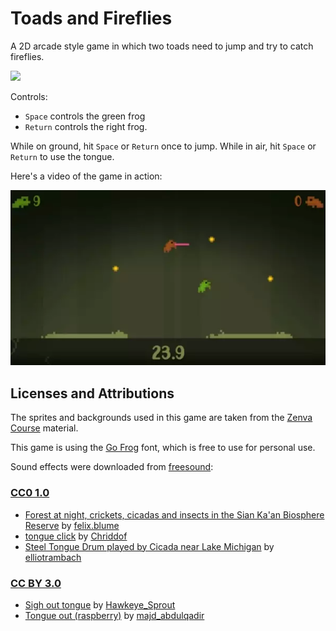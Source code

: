 # Toads and Fireflies

A 2D arcade style game in which two toads need to jump and try to catch fireflies.

![](.readme/screenshot-1.png)

Controls:

- `Space` controls the green frog
- `Return` controls the right frog.

While on ground, hit `Space` or `Return` once to jump. While in air, hit `Space` or `Return` to use the tongue.

Here's a video of the game in action:

![](.readme/video.webp)

## Licenses and Attributions

The sprites and backgrounds used in this game are taken from the [Zenva Course](https://academy.zenva.com/product/unity-game-development-mini-degree/) material.

This game is using the [Go Frog](https://fontsme.com/go-frog.font) font, which is free to use for personal use. 

Sound effects were downloaded from [freesound](https://freesound.org/):

### [CC0 1.0](https://creativecommons.org/publicdomain/zero/1.0/)

- [Forest at night, crickets, cicadas and insects in the Sian Ka'an Biosphere Reserve](https://freesound.org/people/felix.blume/sounds/328293/) by [felix.blume](https://freesound.org/people/felix.blume/)
- [tongue click](https://freesound.org/people/Chriddof/sounds/135515/) by [Chriddof](https://freesound.org/people/Chriddof/)
- [Steel Tongue Drum played by Cicada near Lake Michigan](https://freesound.org/people/elliotrambach/sounds/381955/) by [elliotrambach](https://freesound.org/people/elliotrambach/)

### [CC BY 3.0](https://creativecommons.org/licenses/by/3.0/)

- [Sigh out tongue](https://freesound.org/people/Hawkeye_Sprout/sounds/469154/) by [Hawkeye_Sprout](https://freesound.org/people/Hawkeye_Sprout/)
- [Tongue out (raspberry)](https://freesound.org/people/majd_abdulqadir/sounds/345382/) by [majd_abdulqadir](https://freesound.org/people/majd_abdulqadir/)
